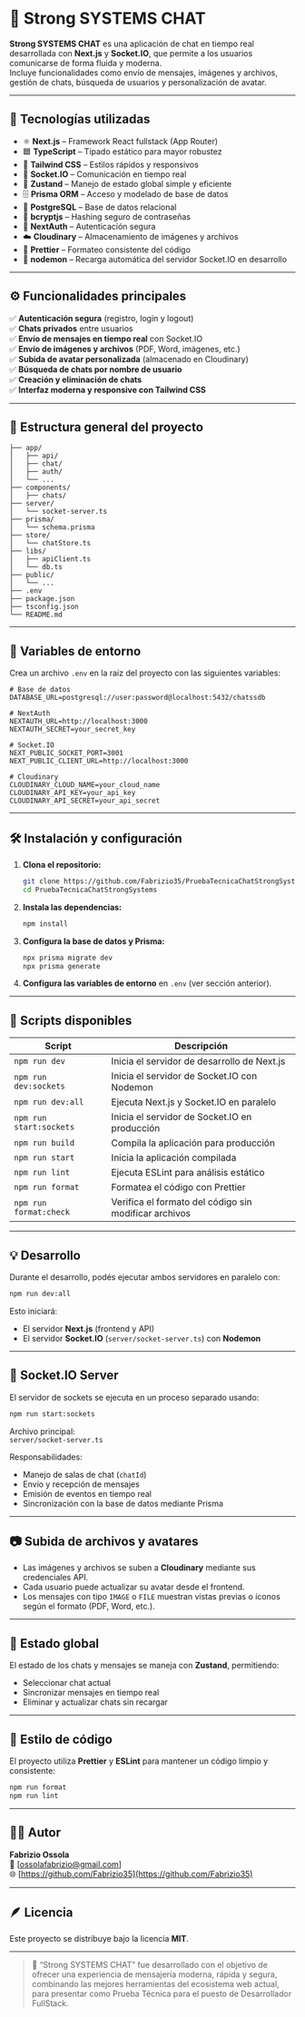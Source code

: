 # 💬 Strong SYSTEMS CHAT

**Strong SYSTEMS CHAT** es una aplicación de chat en tiempo real desarrollada con **Next.js** y **Socket.IO**, que permite a los usuarios comunicarse de forma fluida y moderna.  
Incluye funcionalidades como envío de mensajes, imágenes y archivos, gestión de chats, búsqueda de usuarios y personalización de avatar.

---

## 🚀 Tecnologías utilizadas

- ⚛️ **Next.js** – Framework React fullstack (App Router)
- 🟦 **TypeScript** – Tipado estático para mayor robustez
- 🎨 **Tailwind CSS** – Estilos rápidos y responsivos
- 💬 **Socket.IO** – Comunicación en tiempo real
- 🧠 **Zustand** – Manejo de estado global simple y eficiente
- 🗄️ **Prisma ORM** – Acceso y modelado de base de datos
- 🐘 **PostgreSQL** – Base de datos relacional
- 🔐 **bcryptjs** – Hashing seguro de contraseñas
- 🧰 **NextAuth** – Autenticación segura
- ☁️ **Cloudinary** – Almacenamiento de imágenes y archivos
- 🧹 **Prettier** – Formateo consistente del código
- 🔁 **nodemon** – Recarga automática del servidor Socket.IO en desarrollo

---

## ⚙️ Funcionalidades principales

✅ **Autenticación segura** (registro, login y logout)  
✅ **Chats privados** entre usuarios  
✅ **Envío de mensajes en tiempo real** con Socket.IO  
✅ **Envío de imágenes y archivos** (PDF, Word, imágenes, etc.)  
✅ **Subida de avatar personalizada** (almacenado en Cloudinary)  
✅ **Búsqueda de chats por nombre de usuario**  
✅ **Creación y eliminación de chats**  
✅ **Interfaz moderna y responsive con Tailwind CSS**

---

## 🧩 Estructura general del proyecto

```
├── app/
│   ├── api/
│   ├── chat/
│   ├── auth/
│   └── ...
├── components/
│   ├── chats/
├── server/
│   └── socket-server.ts
├── prisma/
│   └── schema.prisma
├── store/
│   └── chatStore.ts
├── libs/
│   ├── apiClient.ts
│   └── db.ts
├── public/
│   └── ...
├── .env
├── package.json
├── tsconfig.json
└── README.md
```

---

## 🔧 Variables de entorno

Crea un archivo `.env` en la raíz del proyecto con las siguientes variables:

```env
# Base de datos
DATABASE_URL=postgresql://user:password@localhost:5432/chatssdb

# NextAuth
NEXTAUTH_URL=http://localhost:3000
NEXTAUTH_SECRET=your_secret_key

# Socket.IO
NEXT_PUBLIC_SOCKET_PORT=3001
NEXT_PUBLIC_CLIENT_URL=http://localhost:3000

# Cloudinary
CLOUDINARY_CLOUD_NAME=your_cloud_name
CLOUDINARY_API_KEY=your_api_key
CLOUDINARY_API_SECRET=your_api_secret
```

---

## 🛠️ Instalación y configuración

1. **Clona el repositorio:**

   ```bash
   git clone https://github.com/Fabrizio35/PruebaTecnicaChatStrongSystems.git
   cd PruebaTecnicaChatStrongSystems
   ```

2. **Instala las dependencias:**

   ```bash
   npm install
   ```

3. **Configura la base de datos y Prisma:**

   ```bash
   npx prisma migrate dev
   npx prisma generate
   ```

4. **Configura las variables de entorno** en `.env` (ver sección anterior).

---

## 🧪 Scripts disponibles

| Script | Descripción |
|--------|--------------|
| `npm run dev` | Inicia el servidor de desarrollo de Next.js |
| `npm run dev:sockets` | Inicia el servidor de Socket.IO con Nodemon |
| `npm run dev:all` | Ejecuta Next.js y Socket.IO en paralelo |
| `npm run start:sockets` | Inicia el servidor de Socket.IO en producción |
| `npm run build` | Compila la aplicación para producción |
| `npm run start` | Inicia la aplicación compilada |
| `npm run lint` | Ejecuta ESLint para análisis estático |
| `npm run format` | Formatea el código con Prettier |
| `npm run format:check` | Verifica el formato del código sin modificar archivos |

---

## 💡 Desarrollo

Durante el desarrollo, podés ejecutar ambos servidores en paralelo con:

```bash
npm run dev:all
```

Esto iniciará:
- El servidor **Next.js** (frontend y API)
- El servidor **Socket.IO** (`server/socket-server.ts`) con **Nodemon**

---

## 📡 Socket.IO Server

El servidor de sockets se ejecuta en un proceso separado usando:

```bash
npm run start:sockets
```

Archivo principal:  
`server/socket-server.ts`

Responsabilidades:
- Manejo de salas de chat (`chatId`)
- Envío y recepción de mensajes
- Emisión de eventos en tiempo real
- Sincronización con la base de datos mediante Prisma

---

## 📷 Subida de archivos y avatares

- Las imágenes y archivos se suben a **Cloudinary** mediante sus credenciales API.
- Cada usuario puede actualizar su avatar desde el frontend.
- Los mensajes con tipo `IMAGE` o `FILE` muestran vistas previas o íconos según el formato (PDF, Word, etc.).

---

## 🧠 Estado global

El estado de los chats y mensajes se maneja con **Zustand**, permitiendo:
- Seleccionar chat actual
- Sincronizar mensajes en tiempo real
- Eliminar y actualizar chats sin recargar

---

## 📘 Estilo de código

El proyecto utiliza **Prettier** y **ESLint** para mantener un código limpio y consistente:

```bash
npm run format
npm run lint
```

---

## 🧑‍💻 Autor

**Fabrizio Ossola**  
📧 [ossolafabrizio@gmail.com]  
🌐 [https://github.com/Fabrizio35](https://github.com/Fabrizio35)

---

## 🪶 Licencia

Este proyecto se distribuye bajo la licencia **MIT**.

---

> 💬 “Strong SYSTEMS CHAT” fue desarrollado con el objetivo de ofrecer una experiencia de mensajería moderna, rápida y segura, combinando las mejores herramientas del ecosistema web actual, para presentar como Prueba Técnica para el puesto de Desarrollador FullStack.
